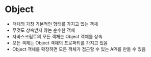 # Object
* 객체의 가장 기본적인 형태를 가지고 있는 객체
* 무것도 상속받지 않는 순수한 객체
* 자바스크립트의 모든 객체는 Object 객체를 상속 
* 모든 객체는 Object 객체의 프로퍼티를 가지고 있음
* Object 객체를 확장하면 모든 객체가 접근할 수 있는 API를 만들 수 있음
